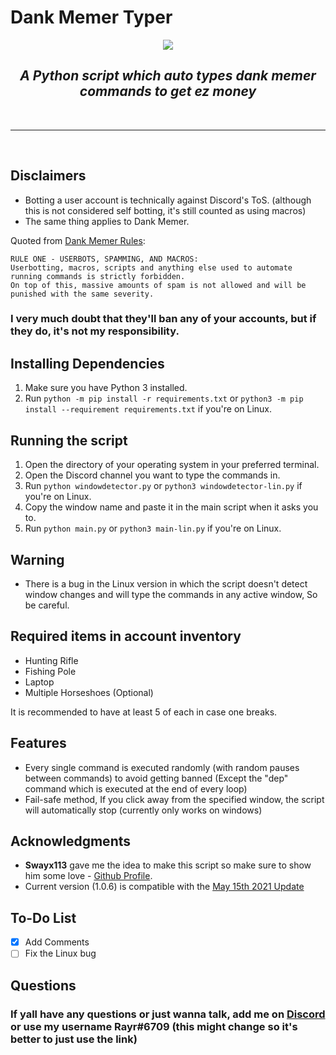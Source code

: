 # Dank Memer Typer
<p align=center><img src="https://img.shields.io/github/v/release/Rayrsn/Dank-Memer-Auto-Typer?style=for-the-badge&color=8829d6"></img></p>

### <h2 align="center"> <i> <b> A Python script which auto types dank memer commands to get ez money </b> </i> </h2>

<br>
<hr>
<br>

## Disclaimers
* Botting a user account is technically against Discord's ToS. (although this is not considered self botting, it's still counted as using macros) 
* The same thing applies to Dank Memer.

Quoted from [Dank Memer Rules](https://dankmemer.lol/rules):
```
RULE ONE - USERBOTS, SPAMMING, AND MACROS:
Userbotting, macros, scripts and anything else used to automate running commands is strictly forbidden.
On top of this, massive amounts of spam is not allowed and will be punished with the same severity.
```

### I very much doubt that they'll ban any of your accounts, but if they do, it's not my responsibility.
## Installing Dependencies 
1. Make sure you have Python 3 installed.
2. Run `python -m pip install -r requirements.txt` or `python3 -m pip install --requirement requirements.txt` if you're on Linux.
## Running the script
1. Open the directory of your operating system in your preferred terminal.
2. Open the Discord channel you want to type the commands in.
3. Run `python windowdetector.py` or `python3 windowdetector-lin.py` if you're on Linux.
4. Copy the window name and paste it in the main script when it asks you to.
5. Run `python main.py` or `python3 main-lin.py` if you're on Linux.
## Warning
* There is a bug in the Linux version in which the script doesn't detect window changes and will type the commands in any active window, So be careful.
## Required items in account inventory
* Hunting Rifle
* Fishing Pole
* Laptop
* Multiple Horseshoes (Optional)

It is recommended to have at least 5 of each in case one breaks.

## Features
* Every single command is executed randomly (with random pauses between commands) to avoid getting banned (Except the "dep" command which is executed at the end of every loop)
* Fail-safe method, If you click away from the specified window, the script will automatically stop (currently only works on windows)

## Acknowledgments
* **Swayx113** gave me the idea to make this script so make sure to show him some love - [Github Profile](https://github.com/Swayx113).
* Current version (1.0.6) is compatible with the [May 15th 2021 Update](https://discord.com/channels/470337009886429194/599044275291947016/842860114821382144) 
## To-Do List
- [x] Add Comments
- [ ] Fix the Linux bug

## Questions
### If yall have any questions or just wanna talk, add me on [Discord](https://rayr.ml/LinkInBio) or use my username Rayr#6709 (this might change so it's better to just use the link)
